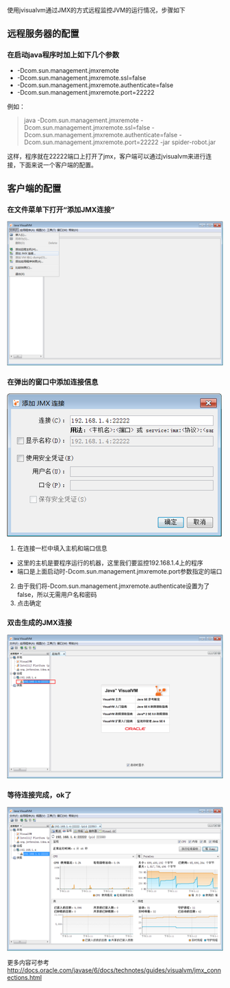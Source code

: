 使用jvisualvm通过JMX的方式远程监控JVM的运行情况，步骤如下

## 远程服务器的配置

### 在启动java程序时加上如下几个参数
 * -Dcom.sun.management.jmxremote 
 * -Dcom.sun.management.jmxremote.ssl=false 
 * -Dcom.sun.management.jmxremote.authenticate=false 
 * -Dcom.sun.management.jmxremote.port=22222
 
例如：

> java -Dcom.sun.management.jmxremote -Dcom.sun.management.jmxremote.ssl=false -Dcom.sun.management.jmxremote.authenticate=false -Dcom.sun.management.jmxremote.port=22222 -jar spider-robot.jar 

这样，程序就在22222端口上打开了jmx，客户端可以通过jvisualvm来进行连接，下面来说一个客户端的配置。

## 客户端的配置

### 在文件菜单下打开“添加JMX连接”

![png01](https://github.com/ronniewang/blog/blob/master/image/jvisualvm01.png)

### 在弹出的窗口中添加连接信息

![png02](https://github.com/ronniewang/blog/blob/master/image/jvisualvm02.png)

1. 在连接一栏中填入主机和端口信息
 * 这里的主机是要程序运行的机器，这里我们要监控192.168.1.4上的程序
 * 端口是上面启动时-Dcom.sun.management.jmxremote.port参数指定的端口
2. 由于我们将-Dcom.sun.management.jmxremote.authenticate设置为了false，所以无需用户名和密码
3. 点击确定

### 双击生成的JMX连接

![png03](https://github.com/ronniewang/blog/blob/master/image/jvisualvm03.png)

### 等待连接完成，ok了

![png04](https://github.com/ronniewang/blog/blob/master/image/jvisualvm04.png)

更多内容可参考<http://docs.oracle.com/javase/6/docs/technotes/guides/visualvm/jmx_connections.html>
